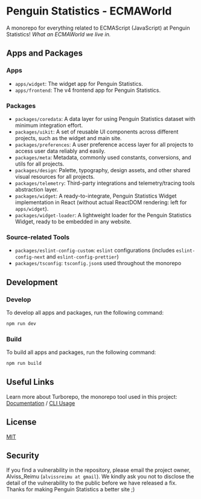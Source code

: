 # Penguin Statistics - ECMAWorld

A monorepo for everything related to ECMAScript (JavaScript) at Penguin Statistics! _What an ECMAWorld we live in._

## Apps and Packages

### Apps

- `apps/widget`: The widget app for Penguin Statistics.
- `apps/frontend`: The v4 frontend app for Penguin Statistics.

### Packages

- `packages/coredata`: A data layer for using Penguin Statistics dataset with minimum integration effort.
- `packages/uikit`: A set of reusable UI components across different projects, such as the widget and main site.
- `packages/preferences`: A user preference access layer for all projects to access user data reliably and easily.
- `packages/meta`: Metadata, commonly used constants, conversions, and utils for all projects.
- `packages/design`: Palette, typography, design assets, and other shared visual resources for all projects.
- `packages/telemetry`: Third-party integrations and telemetry/tracing tools abstraction layer.
- `packages/widget`: A ready-to-integrate, Penguin Statistics Widget implementation in React (without actual ReactDOM rendering: left for `apps/widget`).
- `packages/widget-loader`: A lightweight loader for the Penguin Statistics Widget, ready to be embedded in any website.

### Source-related Tools

- `packages/eslint-config-custom`: `eslint` configurations (includes `eslint-config-next` and `eslint-config-prettier`)
- `packages/tsconfig`: `tsconfig.json`s used throughout the monorepo

## Development

### Develop

To develop all apps and packages, run the following command:

```bash
npm run dev
```

### Build

To build all apps and packages, run the following command:

```bash
npm run build
```

## Useful Links

Learn more about Turborepo, the monorepo tool used in this project: [Documentation](https://turbo.build/repo/docs) / [CLI Usage](https://turbo.build/docs/reference/command-line-reference)

## License

[MIT](LICENSE)

## Security

If you find a vulnerability in the repository, please email the project owner, Alviss_Reimu (`alvissreimu at gmail`). We kindly ask you not to disclose the detail of the vulnerability to the public before we have released a fix. Thanks for making Penguin Statistics a better site ;)
